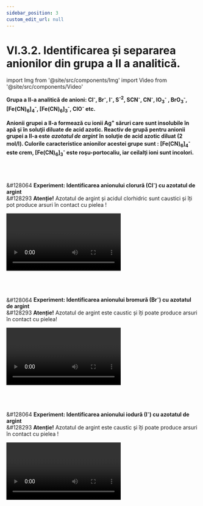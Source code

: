 ```yaml
---
sidebar_position: 3
custom_edit_url: null
---
```


# VI.3.2. Identificarea și separarea anionilor din grupa a II a analitică.





import Img from '@site/src/components/Img'
import Video from '@site/src/components/Video'




<div class="alert alert--primary" role="alert">


**Grupa a II-a analitică de anioni: Cl<sup>-</sup>, Br<sup>-</sup>, I<sup>-</sup>, S<sup>-2</sup>, SCN<sup>-</sup>, CN<sup>-</sup>, IO<sub>3</sub><sup>-</sup> , BrO<sub>3</sub><sup>-</sup>, [Fe(CN)<sub>6</sub>]<sub>4</sub><sup>-</sup>, [Fe(CN)<sub>6</sub>]<sub>3</sub><sup>-</sup>, ClO<sup>-</sup> etc.** 

**Anionii grupei a II-a formează cu ionii Ag<sup>+</sup> săruri care sunt insolubile în apă şi în soluţii diluate de acid azotic. Reactiv de grupă pentru anionii grupei a II-a este** ***azotatul de argint*** **în soluţie de acid azotic diluat (2 mol/l). Culorile caracteristice anionilor acestei grupe sunt : [Fe(CN)<sub>6</sub>]<sub>4</sub><sup>-</sup> este crem, [Fe(CN)<sub>6</sub>]<sub>3</sub><sup>-</sup> este roşu-portocaliu, iar ceilalţi ioni sunt incolori.** 






</div>




<br></br>





<div class="alert alert--success" role="alert">

&#128064 **Experiment: Identificarea anionului clorură (Cl<sup>-</sup>) cu azotatul de argint**   
&#128293 **Atenție!** Azotatul de argint și acidul clorhidric sunt caustici și îți pot produce arsuri în contact cu pielea !      



<Video src="https://www.youtube.com/embed/kNkNrkBFp5c" lazy={false} />


**Materiale necesare:**      
Sticlă de ceas sau eprubetă, acid clorhidric, soluție de azotat de argint (piatra iadului), pipetă.


<br></br>


**Descrierea experimentului:**
- Pune pe sticla de ceas câteva picături de acid clorhidric și adaugă apoi puțină soluție de azotat de argint.
- Ce observi ?
  > S-a format un precipitat alb brânzos de clorură de argint.


<br></br>



**Concluzia experimentului:**   


Acidul clorhidric (HCl) reacționează cu azotatul de argint (AgNO<sub>3</sub>) și se transformă în clorură de argint AgCl și acid azotic. Clorura de argint este un precipitat alb brânzos, care este insolubilă în apă, la încălzire.

Ag<sup>+</sup> + Cl<sup>-</sup> → AgCl ↓ 

AgNO<sub>3</sub> + HCl = AgCl ↓ + HNO<sub>3</sub>

Această reacție permite atât identificarea cationului de Ag<sup>+</sup>, cât și anionului clorură, Cl<sup>-</sup> din acidul clorhidric și sărurile lui (cloruri).

Clorura de argint este insolubilă în acizi, dar solubilă în soluţii de NH<sub>4</sub>OH şi de (NH<sub>4</sub>)<sub>2</sub>CO<sub>3</sub>: 



<Img className="img-responsive4" src="chimie/clasa12/capitolul6/VI-3-2-identificarea-si-separarea-anionilor-din-grupa-a-II-a-analitica-poza1-experiment-identificarea-anionului-clorura.png" width="1000" height="135" lazy={false} />



</div>





<br></br>





<div class="alert alert--success" role="alert">

&#128064 **Experiment: Identificarea anionului bromură (Br<sup>-</sup>) cu azotatul de argint**   
&#128293 **Atenție!** Azotatul de argint este caustic și îți poate produce arsuri în contact cu pielea!       




<Video src="https://www.youtube.com/embed/vMrhwK0gRuY" />


**Materiale necesare:**       
Sticlă de ceas sau eprubetă, bromură de potasiu, soluție de azotat de argint, pipetă.


<br></br>


**Descrierea experimentului:**
- Pune pe sticla de ceas câteva picături de soluție de KBr și adaugă soluție de azotat de argint până la precipitare.
- Ce observi ?
  > S-a format un precipitat galben pal de bromură de argint.



<br></br>



**Concluzia experimentului:**

Identificarea anionului bromură, Br<sup>-</sup>, cu azotatul de argint are loc cu precipitare AgBr (pp. galben pal), după următoarea reacție :

**Ag<sup>+</sup> + Br<sup>–</sup> = AgBr↓** 

AgNO<sub>3</sub>(aq) + KBr (aq) → KNO<sub>3</sub> (aq) + AgBr ↓

Bromura de argint este fotosensibilă și cea mai utilizată dintre toate halogenurile de argint în domeniul filmului fotografic. AgBr se aplică pe respectivele filme, realizate cu acetat de celuloză, suspendate într-o gelatină (emulsie fotografică) și în prezența 4- (metilamino) fenol sulfat (Metol) sau fenidonă și hidrochinonă.




</div>





<br></br>





<div class="alert alert--success" role="alert">

&#128064 **Experiment: Identificarea anionului iodură (I<sup>-</sup>) cu azotatul de argint**   
&#128293 **Atenție!** Azotatul de argint este caustic și îți poate produce arsuri în contact cu pielea !




<Video src="https://www.youtube.com/embed/52_HEm8JME0" />


**Materiale necesare:**     
Sticlă de ceas sau eprubetă, iodură de potasiu, soluție de azotat de argint (piatra iadului), pipetă.


<br></br>


**Descrierea experimentului:**
- Pune pe sticla de ceas câteva picături de soluție de KI și adaugă soluție de azotat de argint până la precipitare.
- Ce observi ?
  > S-a format un precipitat galben-verzui de iodură de argint.



<br></br>



**Concluzia experimentului:**


Identificarea anionului iodură, I<sup>-</sup>, cu azotatul de argint are loc cu precipitare AgI (pp. galben-verzui), după următoarea reacție:

Ag<sup>+</sup> + I<sup>–</sup> = AgI↓ 

AgNO<sub>3</sub>(aq) + KI (aq) → KNO<sub>3</sub>(aq) + AgI↓


Iodura de argint este fotosensibilă și se descompune la lumină colorându-se în verde. Ea este insolubilă în acizi şi în soluţie de NH<sub>4</sub>OH. Iodura de argint se dizolvă în soluţie de tiosulfat de sodiu cu formarea unui compus complex:



<Img className="img-responsive4" src="chimie/clasa12/capitolul6/VI-3-2-identificarea-si-separarea-anionilor-din-grupa-a-II-a-analitica-poza2-experiment-identificarea-anionului-iodura.png" width="1000" height="135" lazy={false} />



</div>

